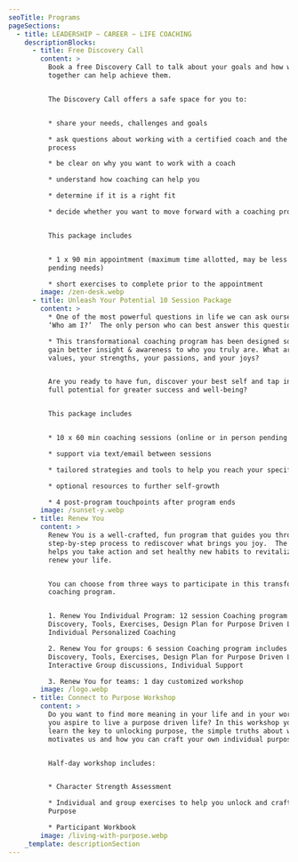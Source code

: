 ```yaml
---
seoTitle: Programs
pageSections:
  - title: LEADERSHIP ~ CAREER ~ LIFE COACHING
    descriptionBlocks:
      - title: Free Discovery Call
        content: >
          Book a free Discovery Call to talk about your goals and how working
          together can help achieve them.


          The Discovery Call offers a safe space for you to:


          * share your needs, challenges and goals

          * ask questions about working with a certified coach and the coaching
          process

          * be clear on why you want to work with a coach

          * understand how coaching can help you

          * determine if it is a right fit

          * decide whether you want to move forward with a coaching program


          This package includes


          * 1 x 90 min appointment (maximum time allotted, may be less time
          pending needs)

          * short exercises to complete prior to the appointment
        image: /zen-desk.webp
      - title: Unleash Your Potential 10 Session Package
        content: >
          * One of the most powerful questions in life we can ask ourselves is
          ‘Who am I?’  The only person who can best answer this question is you.

          * This transformational coaching program has been designed so you can
          gain better insight & awareness to who you truly are. What are your
          values, your strengths, your passions, and your joys?


          Are you ready to have fun, discover your best self and tap into your
          full potential for greater success and well-being?


          This package includes


          * 10 x 60 min coaching sessions (online or in person pending location)

          * support via text/email between sessions

          * tailored strategies and tools to help you reach your specific goals

          * optional resources to further self-growth

          * 4 post-program touchpoints after program ends
        image: /sunset-y.webp
      - title: Renew You
        content: >
          Renew You is a well-crafted, fun program that guides you through a
          step-by-step process to rediscover what brings you joy.  The program
          helps you take action and set healthy new habits to revitalize and
          renew your life.


          You can choose from three ways to participate in this transformational
          coaching program.


          1. Renew You Individual Program: 12 session Coaching program includes
          Discovery, Tools, Exercises, Design Plan for Purpose Driven Life,
          Individual Personalized Coaching

          2. Renew You for groups: 6 session Coaching program includes
          Discovery, Tools, Exercises, Design Plan for Purpose Driven Life,
          Interactive Group discussions, Individual Support

          3. Renew You for teams: 1 day customized workshop
        image: /logo.webp
      - title: Connect to Purpose Workshop
        content: >
          Do you want to find more meaning in your life and in your work?  Do
          you aspire to live a purpose driven life? In this workshop you will
          learn the key to unlocking purpose, the simple truths about what
          motivates us and how you can craft your own individual purpose.


          Half-day workshop includes:


          * Character Strength Assessment

          * Individual and group exercises to help you unlock and craft your
          Purpose

          * Participant Workbook
        image: /living-with-purpose.webp
    _template: descriptionSection
---
```


